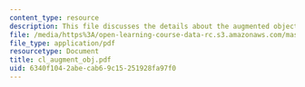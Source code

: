 ```yaml
---
content_type: resource
description: This file discusses the details about the augmented object, shoes.
file: /media/https%3A/open-learning-course-data-rc.s3.amazonaws.com/mas-961-ambient-intelligence-spring-2005/6340f1042abecab69c15251928fa97f0_cl_augment_obj.pdf
file_type: application/pdf
resourcetype: Document
title: cl_augment_obj.pdf
uid: 6340f104-2abe-cab6-9c15-251928fa97f0
---
```

